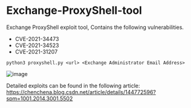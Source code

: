 # Exchange-ProxyShell-tool
Exchange ProxyShell exploit tool, Contains the following vulnerabilities. 

* CVE-2021-34473
* CVE-2021-34523
* CVE-2021-31207

```python3 proxyshell.py <url> <Exchange Administrator Email Address>```

![image](https://github.com/user-attachments/assets/d02c60b5-ca19-46ec-9e28-aed207ef278a)

Detailed exploits can be found in the following article: https://chenchena.blog.csdn.net/article/details/144772596?spm=1001.2014.3001.5502
